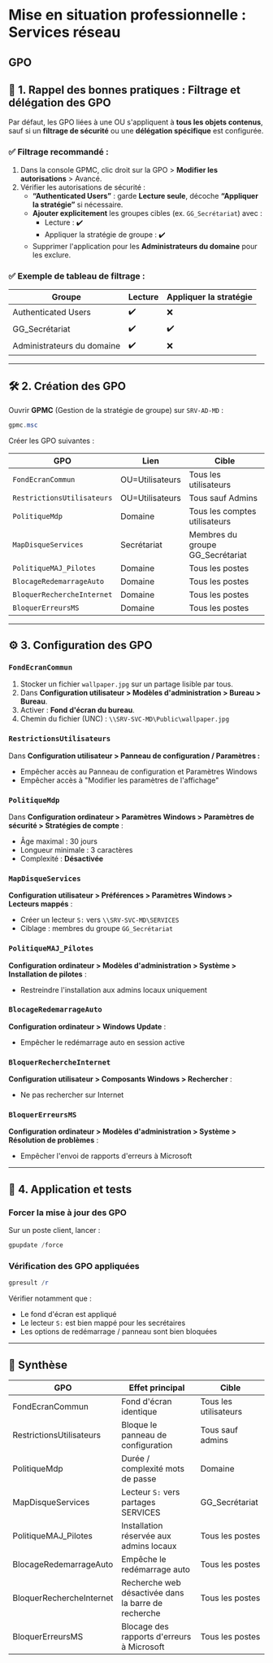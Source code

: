 # Mise en situation professionnelle : Services réseau

## GPO
## 🧩 1. Rappel des bonnes pratiques : Filtrage et délégation des GPO

Par défaut, les GPO liées à une OU s'appliquent à **tous les objets contenus**, sauf si un **filtrage de sécurité** ou une **délégation spécifique** est configurée.

### ✅ Filtrage recommandé :

1. Dans la console GPMC, clic droit sur la GPO > **Modifier les autorisations** > Avancé.
2. Vérifier les autorisations de sécurité :
    - **“Authenticated Users”** : garde **Lecture seule**, décoche **“Appliquer la stratégie”** si nécessaire.
    - **Ajouter explicitement** les groupes cibles (ex. `GG_Secrétariat`) avec :
        - Lecture : ✔️
        - Appliquer la stratégie de groupe : ✔️
    - Supprimer l'application pour les **Administrateurs du domaine** pour les exclure.

### ✅ Exemple de tableau de filtrage :

|Groupe|Lecture|Appliquer la stratégie|
|---|---|---|
|Authenticated Users|✔️|❌|
|GG_Secrétariat|✔️|✔️|
|Administrateurs du domaine|✔️|❌|

---

## 🛠️ 2. Création des GPO

Ouvrir **GPMC** (Gestion de la stratégie de groupe) sur `SRV-AD-MD` :

```powershell
gpmc.msc
```

Créer les GPO suivantes :

|GPO|Lien|Cible|
|---|---|---|
|`FondEcranCommun`|OU=Utilisateurs|Tous les utilisateurs|
|`RestrictionsUtilisateurs`|OU=Utilisateurs|Tous sauf Admins|
|`PolitiqueMdp`|Domaine|Tous les comptes utilisateurs|
|`MapDisqueServices`|Secrétariat|Membres du groupe GG_Secrétariat|
|`PolitiqueMAJ_Pilotes`|Domaine|Tous les postes|
|`BlocageRedemarrageAuto`|Domaine|Tous les postes|
|`BloquerRechercheInternet`|Domaine|Tous les postes|
|`BloquerErreursMS`|Domaine|Tous les postes|

---

## ⚙️ 3. Configuration des GPO

### `FondEcranCommun`

1. Stocker un fichier `wallpaper.jpg` sur un partage lisible par tous.
2. Dans **Configuration utilisateur > Modèles d'administration > Bureau > Bureau**.
3. Activer : **Fond d'écran du bureau**.
4. Chemin du fichier (UNC) : `\\SRV-SVC-MD\Public\wallpaper.jpg`

### `RestrictionsUtilisateurs`

Dans **Configuration utilisateur > Panneau de configuration / Paramètres :**

- Empêcher accès au Panneau de configuration et Paramètres Windows
- Empêcher accès à "Modifier les paramètres de l'affichage"

### `PolitiqueMdp`

Dans **Configuration ordinateur > Paramètres Windows > Paramètres de sécurité > Stratégies de compte** :

- Âge maximal : 30 jours
- Longueur minimale : 3 caractères
- Complexité : **Désactivée**

### `MapDisqueServices`

**Configuration utilisateur > Préférences > Paramètres Windows > Lecteurs mappés** :

- Créer un lecteur `S:` vers `\\SRV-SVC-MD\SERVICES`
- Ciblage : membres du groupe `GG_Secrétariat`

### `PolitiqueMAJ_Pilotes`

**Configuration ordinateur > Modèles d'administration > Système > Installation de pilotes** :

- Restreindre l'installation aux admins locaux uniquement

### `BlocageRedemarrageAuto`

**Configuration ordinateur > Windows Update** :

- Empêcher le redémarrage auto en session active

### `BloquerRechercheInternet`

**Configuration utilisateur > Composants Windows > Rechercher** :

- Ne pas rechercher sur Internet

### `BloquerErreursMS`

**Configuration ordinateur > Modèles d'administration > Système > Résolution de problèmes** :

- Empêcher l'envoi de rapports d'erreurs à Microsoft

---

## 🧪 4. Application et tests

### Forcer la mise à jour des GPO

Sur un poste client, lancer :

```powershell
gpupdate /force
```

### Vérification des GPO appliquées

```powershell
gpresult /r
```

Vérifier notamment que :

- Le fond d'écran est appliqué
- Le lecteur `S:` est bien mappé pour les secrétaires
- Les options de redémarrage / panneau sont bien bloquées

---

## 📄 Synthèse

|GPO|Effet principal|Cible|
|---|---|---|
|FondEcranCommun|Fond d'écran identique|Tous les utilisateurs|
|RestrictionsUtilisateurs|Bloque le panneau de configuration|Tous sauf admins|
|PolitiqueMdp|Durée / complexité mots de passe|Domaine|
|MapDisqueServices|Lecteur `S:` vers partages SERVICES|GG_Secrétariat|
|PolitiqueMAJ_Pilotes|Installation réservée aux admins locaux|Tous les postes|
|BlocageRedemarrageAuto|Empêche le redémarrage auto|Tous les postes|
|BloquerRechercheInternet|Recherche web désactivée dans la barre de recherche|Tous les postes|
|BloquerErreursMS|Blocage des rapports d'erreurs à Microsoft|Tous les postes|
